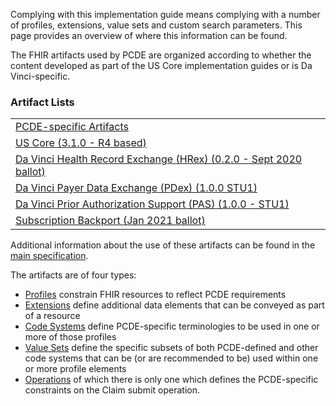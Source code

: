 Complying with this implementation guide means complying with a number of profiles, extensions, value sets and custom search parameters.  This page provides an overview of where this information can be found.

The FHIR artifacts used by PCDE are organized according to whether the content developed as part of the US Core implementation guides or is Da Vinci-specific.

### Artifact Lists
<table>
  <tr>
    <td><a href="artifacts.html">PCDE-specific Artifacts</a></td>
  </tr>
  <tr>
    <td><a href="{{site.data.fhir.ver.uscore}}/profiles.html">US Core (3.1.0 - R4 based)</a></td>
  </tr>
  <tr>
    <td><a href="{{site.data.fhir.ver.hrex}}/artifacts.html">Da Vinci Health Record Exchange (HRex) (0.2.0 - Sept 2020 ballot)</a></td>
  </tr>
  <tr>
    <td><a href="{{site.data.fhir.ver.pdex}}/artifacts.html#structures-resource-profiles">Da Vinci Payer Data Exchange (PDex) (1.0.0 STU1)</a></td>
  </tr>
  <tr>
    <td><a href="{{site.data.fhir.ver.pas}}/artifacts.html">Da Vinci Prior Authorization Support (PAS) (1.0.0 - STU1)</a></td>
  <tr>
    <td><a href="{{site.data.fhir.ver.subscription}}/artifacts.html">Subscription Backport (Jan 2021 ballot)</a></td>
  </tr>
</table>

Additional information about the use of these artifacts can be found in the [main specification](spec.html#profiles).


The artifacts are of four types:

* [Profiles]({{site.data.fhir.path}}profiling.html) constrain FHIR resources to reflect PCDE requirements
* [Extensions]({{site.data.fhir.path}}extensibility.html) define additional data elements that can be conveyed as part of a resource
* [Code Systems]({{site.data.fhir.path}}codesystem.html) define PCDE-specific terminologies to be used in one or more of those profiles
* [Value Sets]({{site.data.fhir.path}}valueset.html) define the specific subsets of both PCDE-defined and other code systems that can be (or are recommended to be) used within one or more profile elements
* [Operations]({{site.data.fhir.path}}operationdefinition.html) of which there is only one which defines the PCDE-specific constraints on the Claim submit operation.

<!-- Todo: examples, capabilitystatement, TestScenario? -->
